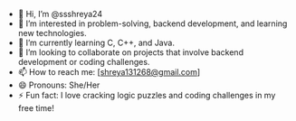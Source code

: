 - 👋 Hi, I’m @ssshreya24  
- 👀 I’m interested in problem-solving, backend development, and learning new technologies.
- 🌱 I’m currently learning C, C++, and Java.
- 💞️ I’m looking to collaborate on projects that involve backend development or coding challenges.
- 📫 How to reach me: [shreya131268@gmail.com]
-  😄 Pronouns: She/Her
-  ⚡ Fun fact: I love cracking logic puzzles and coding challenges in my free time!

<!---
ssshreya24/ssshreya24 is a ✨ special ✨ repository because its `README.md` (this file) appears on your GitHub profile.
You can click the Preview link to take a look at your changes.
--->

